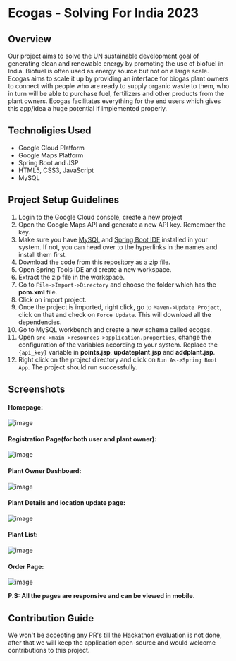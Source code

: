 # Ecogas - Solving For India 2023

## Overview

Our project aims to solve the UN sustainable development goal of generating clean and renewable energy by promoting the use of biofuel in India. Biofuel is often used as energy source but not on a large scale. Ecogas aims to scale it up by providing an interface for biogas plant owners to connect with people who are ready to supply organic waste to them, who in turn will be able to purchase fuel, fertilizers and other products from the plant owners. Ecogas facilitates everything for the end users which gives this app/idea a huge potential if implemented properly.

## Technoligies Used

- Google Cloud Platform
- Google Maps Platform
- Spring Boot and JSP
- HTML5, CSS3, JavaScript
- MySQL

## Project Setup Guidelines

1. Login to the Google Cloud console, create a new project
2. Open the Google Maps API and generate a new API key. Remember the key.
3. Make sure you have [MySQL](http://https://www.mysql.com/downloads/ "MySQL") and [Spring Boot IDE](http://https://spring.io/tools "Spring Boot IDE") installed in your system. If not, you can head over to the hyperlinks in the names and install them first.
4. Download the code from this repository as a zip file.
5. Open Spring Tools IDE and create a new workspace.
6. Extract the zip file in the workspace.
7. Go to `File->Import->Directory` and choose the folder which has the **pom.xml** file.
8. Click on import project.
9. Once the project is imported, right click, go to `Maven->Update Project`, click on that and check on `Force Update`. This will download all the dependencies.
10. Go to MySQL workbench and create a new schema called ecogas.
11. Open `src->main->resources->application.properties`, change the configuration of the variables according to your system. Replace the `{api_key}` variable in **points.jsp**, **updateplant.jsp** and **addplant.jsp**.
12. Right click on the project directory and click on `Run As->Spring Boot App`. The project should run successfully.

## Screenshots

#### Homepage:

![image](https://user-images.githubusercontent.com/83300897/229124674-83e83c58-fa8d-41eb-a79d-e387b7d96016.png)

#### Registration Page(for both user and plant owner):

![image](https://user-images.githubusercontent.com/83300897/229124825-73f6aac7-a8eb-41d0-becf-f305eb701892.png)

#### Plant Owner Dashboard:

![image](https://user-images.githubusercontent.com/83300897/229125425-14946ae3-d648-40ca-9107-0cac7b875715.png)

#### Plant Details and location update page:

![image](https://user-images.githubusercontent.com/83300897/229125225-eecb014d-6c99-4d40-99e8-52a52030b3a3.png)

#### Plant List:

![image](https://user-images.githubusercontent.com/83300897/229126086-9aae3fef-b72b-4232-930d-4967d9eb2838.png)

#### Order Page:

![image](https://user-images.githubusercontent.com/83300897/229126419-c203c27b-f1b3-4829-b8e6-9a81e44aa2ca.png)

**P.S: All the pages are responsive and can be viewed in mobile.**

## Contribution Guide

We won't be accepting any PR's till the Hackathon evaluation is not done, after that we will keep the application open-source and would welcome contributions to this project.
